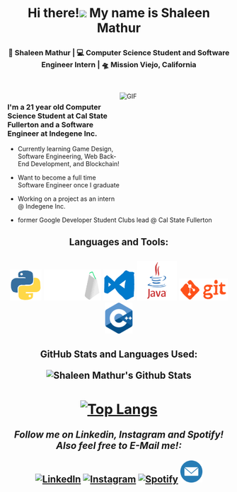 # <p align="center">Hi there!<img src="https://raw.githubusercontent.com/MartinHeinz/MartinHeinz/master/wave.gif" width="30px"> My name is Shaleen Mathur</p>


<div align="center">
<h3> 🙎 Shaleen Mathur | 💻 Computer Science Student and Software Engineer Intern | 🛸 Mission Viejo, California <h3>
</div> 
 
 <div>
<h2> <h2>
  </div>
 <!--<p align = "center"> I have experience in Python, C++, Java, and many more languages and technologies! -->
<br />
<img align="right" height="250px" width="250px" alt="GIF" src="https://media3.giphy.com/media/lnaoFgGrDHnivdu5Bc/giphy.gif?cid=ecf05e476f7m7wgyqbv4iet9qcbfxykunl1rzqczitepgvsa&rid=giphy.gif&ct=s" />
<p align="center">
  <h3> I'm a 21 year old Computer Science Student at Cal State Fullerton and a Software Engineer at Indegene Inc. </h3>
</p>

 - Currently learning Game Design, Software Engineering, Web Back-End Development, and Blockchain!
 
 - Want to become a full time Software Engineer once I graduate 
   
 - Working on a project as an intern @ Indegene Inc. 
 
 - former Google Developer Student Clubs lead @ Cal State Fullerton

 
 
 <!--
 - Die Hard Basketball and Los Angeles Lakers fan                           
 
 - I love playing video games on my Nintendo Switch and Xbox One
 
 - All About living life at its best.
 --->
 <!-- <img align="right" height="60px" width="80px" alt="Lakers"             src="https://raw.githubusercontent.com/shaleen23/shaleen23/master/gifs/lakers.gif" />
--->
 
<!-- <img src="https://media2.giphy.com/media/LpvRzoMpaL4FZkdXzM/giphy.gif?cid=ecf05e47jxwzxpey8zgyikbfsurn3bdsn5y25yzbiuyrnd2v&rid=giphy.gif&ct=s" alt="DSC" style="width = 60" height ="60"> --->
 
<h2> <h2>
<div align="center">
 
<h4> Languages and Tools: <h4>
 </div> 
 
 <p align = "center">
<img src="https://raw.githubusercontent.com/shaleen23/shaleen23/master/gifs/python.gif" alt="python" style="width = 70" height ="70">    
<img src="https://raw.githubusercontent.com/shaleen23/shaleen23/master/gifs/mysql.gif" alt="mysql" style="width = 70" height ="70">    
<img src="https://raw.githubusercontent.com/shaleen23/shaleen23/master/gifs/vscode.gif" alt="vscode" style="width = 70" height ="70">  
<img src="https://raw.githubusercontent.com/shaleen23/shaleen23/master/gifs/output-onlinegiftools.gif" alt="Java" style="width = 90" height ="90"> 
<img src="https://raw.githubusercontent.com/shaleen23/shaleen23/master/gifs/git.gif" alt="git" style="width = 50" height ="50">  
<img src="https://raw.githubusercontent.com/shaleen23/shaleen23/master/gifs/c++.png" alt="c++" style="width = 70" height ="70">    
<h2> <h2>
  

<!--
**shaleen23/shaleen23** is a ✨ _special_ ✨ repository because its `README.md` (this file) appears on your GitHub profile.

Here are some ideas to get you started:

- 🔭 I’m currently working on ...
- 🌱 I’m currently learning ...
- 👯 I’m looking to collaborate on ...
- 🤔 I’m looking for help with ...
- 💬 Ask me about ...
- 📫 How to reach me: ...
- 😄 Pronouns: ...
- ⚡ Fun fact: ...
-->


<div align="center" width="50">


</div>

<div align="center">

 
GitHub Stats and Languages Used: 


<img align="center" src="https://github-readme-stats.vercel.app/api?username=shaleen23&include_all_commits=true&count_private=true&show_icons=true&line_height=20&title_color=F5FF1A&icon_color=F5FF1A&text_color=F5FF1A&bg_color=0,000000,AF0000" alt="Shaleen Mathur's Github Stats">

 <br>
 
 
[![Top Langs](https://github-readme-stats.vercel.app/api/top-langs/?username=shaleen23&layout=compact&langs_count=8)](https://github.com/anuraghazra/github-readme-stats)
  <br>
---

<i>Follow me on Linkedin, Instagram and Spotify! Also feel free to E-Mail me!:</i><br>

<a href="https://www.linkedin.com/in/shaleen-mathur26" target="_blank"><img src="https://www.freeiconspng.com/thumbs/linkedin-logo-png/linkedin-logo-3.png" alt="LinkedIn" style="width = 50" height ="50"></a>
<a href="https://www.instagram.com/shaleen_26" target="_blank"><img src="https://upload.wikimedia.org/wikipedia/commons/thumb/e/e7/Instagram_logo_2016.svg/2048px-Instagram_logo_2016.svg.png" alt="Instagram" style="width = 50" height ="50"></a>
<a href="https://open.spotify.com/user/shaleen26" target="_blank"><img src="https://spotlightstudio.org/wp-content/uploads/2019/12/image-gallery-spotify-logo-21.png" alt="Spotify" style="width = 50" height ="50"></a>
<a href="mailto:shaleenmathur12@gmail.com" target="_blank"><img src="https://raw.githubusercontent.com/shaleen23/shaleen23/master/gifs/emailicon.png" alt="E-Mail" style="width = 50" height ="50"></a> 


</div>
